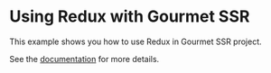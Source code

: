 # Using Redux with Gourmet SSR

This example shows you how to use Redux in Gourmet SSR project.

See the [documentation](https://ssr.gourmetjs.org/docs/guides/using-redux) for more details.
